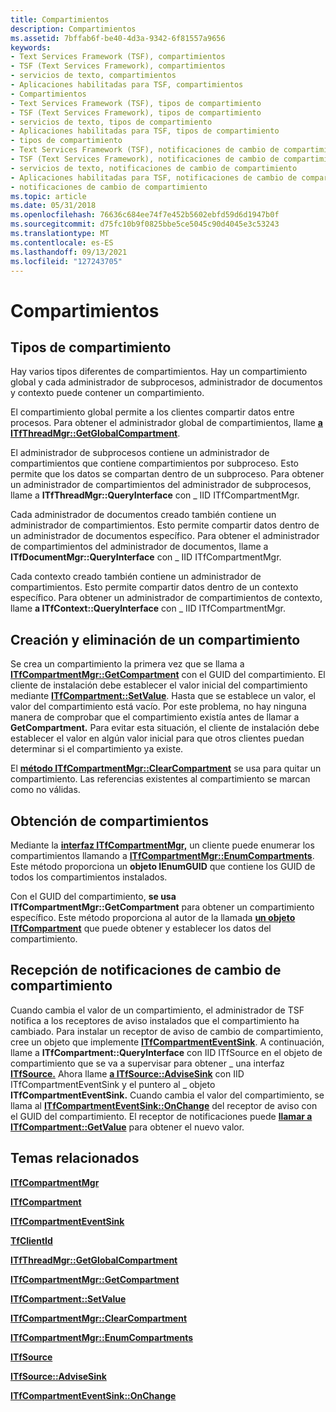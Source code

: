 ```yaml
---
title: Compartimientos
description: Compartimientos
ms.assetid: 7bffab6f-be40-4d3a-9342-6f81557a9656
keywords:
- Text Services Framework (TSF), compartimientos
- TSF (Text Services Framework), compartimientos
- servicios de texto, compartimientos
- Aplicaciones habilitadas para TSF, compartimientos
- Compartimientos
- Text Services Framework (TSF), tipos de compartimiento
- TSF (Text Services Framework), tipos de compartimiento
- servicios de texto, tipos de compartimiento
- Aplicaciones habilitadas para TSF, tipos de compartimiento
- tipos de compartimiento
- Text Services Framework (TSF), notificaciones de cambio de compartimiento
- TSF (Text Services Framework), notificaciones de cambio de compartimiento
- servicios de texto, notificaciones de cambio de compartimiento
- Aplicaciones habilitadas para TSF, notificaciones de cambio de compartimiento
- notificaciones de cambio de compartimiento
ms.topic: article
ms.date: 05/31/2018
ms.openlocfilehash: 76636c684ee74f7e452b5602ebfd59d6d1947b0f
ms.sourcegitcommit: d75fc10b9f0825bbe5ce5045c90d4045e3c53243
ms.translationtype: MT
ms.contentlocale: es-ES
ms.lasthandoff: 09/13/2021
ms.locfileid: "127243705"
---
```

# <a name="compartments"></a>Compartimientos

## <a name="compartment-types"></a>Tipos de compartimiento

Hay varios tipos diferentes de compartimientos. Hay un compartimiento global y cada administrador de subprocesos, administrador de documentos y contexto puede contener un compartimiento.

El compartimiento global permite a los clientes compartir datos entre procesos. Para obtener el administrador global de compartimientos, llame [**a ITfThreadMgr::GetGlobalCompartment**](/windows/desktop/api/Msctf/nf-msctf-itfthreadmgr-getglobalcompartment).

El administrador de subprocesos contiene un administrador de compartimientos que contiene compartimientos por subproceso. Esto permite que los datos se compartan dentro de un subproceso. Para obtener un administrador de compartimientos del administrador de subprocesos, llame a **ITfThreadMgr::QueryInterface** con \_ IID ITfCompartmentMgr.

Cada administrador de documentos creado también contiene un administrador de compartimientos. Esto permite compartir datos dentro de un administrador de documentos específico. Para obtener el administrador de compartimientos del administrador de documentos, llame a **ITfDocumentMgr::QueryInterface** con \_ IID ITfCompartmentMgr.

Cada contexto creado también contiene un administrador de compartimientos. Esto permite compartir datos dentro de un contexto específico. Para obtener un administrador de compartimientos de contexto, llame **a ITfContext::QueryInterface** con \_ IID ITfCompartmentMgr.

## <a name="creating-and-deleting-a-compartment"></a>Creación y eliminación de un compartimiento

Se crea un compartimiento la primera vez que se llama a [**ITfCompartmentMgr::GetCompartment**](/windows/desktop/api/Msctf/nf-msctf-itfcompartmentmgr-getcompartment) con el GUID del compartimiento. El cliente de instalación debe establecer el valor inicial del compartimiento mediante [**ITfCompartment::SetValue**](/windows/desktop/api/Msctf/nf-msctf-itfcompartment-setvalue). Hasta que se establece un valor, el valor del compartimiento está vacío. Por este problema, no hay ninguna manera de comprobar que el compartimiento existía antes de llamar a **GetCompartment.** Para evitar esta situación, el cliente de instalación debe establecer el valor en algún valor inicial para que otros clientes puedan determinar si el compartimiento ya existe.

El [**método ITfCompartmentMgr::ClearCompartment**](/windows/desktop/api/Msctf/nf-msctf-itfcompartmentmgr-clearcompartment) se usa para quitar un compartimiento. Las referencias existentes al compartimiento se marcan como no válidas.

## <a name="obtaining-compartments"></a>Obtención de compartimientos

Mediante la [**interfaz ITfCompartmentMgr,**](/windows/desktop/api/Msctf/nn-msctf-itfcompartmentmgr) un cliente puede enumerar los compartimientos llamando a [**ITfCompartmentMgr::EnumCompartments**](/windows/desktop/api/Msctf/nf-msctf-itfcompartmentmgr-enumcompartments). Este método proporciona un **objeto IEnumGUID** que contiene los GUID de todos los compartimientos instalados.

Con el GUID del compartimiento, **se usa ITfCompartmentMgr::GetCompartment** para obtener un compartimiento específico. Este método proporciona al autor de la llamada [**un objeto ITfCompartment**](/windows/desktop/api/Msctf/nn-msctf-itfcompartment) que puede obtener y establecer los datos del compartimiento.

## <a name="receiving-compartment-change-notifications"></a>Recepción de notificaciones de cambio de compartimiento

Cuando cambia el valor de un compartimiento, el administrador de TSF notifica a los receptores de aviso instalados que el compartimiento ha cambiado. Para instalar un receptor de aviso de cambio de compartimiento, cree un objeto que implemente [**ITfCompartmentEventSink**](/windows/desktop/api/Msctf/nn-msctf-itfcompartmenteventsink). A continuación, llame a **ITfCompartment::QueryInterface** con IID ITfSource en el objeto de compartimiento que se va a supervisar para obtener \_ una interfaz [**ITfSource.**](/windows/desktop/api/Msctf/nn-msctf-itfsource) Ahora llame [**a ITfSource::AdviseSink**](/windows/desktop/api/Msctf/nf-msctf-itfsource-advisesink) con IID ITfCompartmentEventSink y el puntero al \_ objeto **ITfCompartmentEventSink.** Cuando cambia el valor del compartimiento, se llama al [**ITfCompartmentEventSink::OnChange**](/windows/desktop/api/Msctf/nf-msctf-itfcompartmenteventsink-onchange) del receptor de aviso con el GUID del compartimiento. El receptor de notificaciones puede [**llamar a ITfCompartment::GetValue**](/windows/desktop/api/Msctf/nf-msctf-itfcompartment-getvalue) para obtener el nuevo valor.

## <a name="related-topics"></a>Temas relacionados

<dl> <dt>

[**ITfCompartmentMgr**](/windows/desktop/api/Msctf/nn-msctf-itfcompartmentmgr)
</dt> <dt>

[**ITfCompartment**](/windows/desktop/api/Msctf/nn-msctf-itfcompartment)
</dt> <dt>

[**ITfCompartmentEventSink**](/windows/desktop/api/Msctf/nn-msctf-itfcompartmenteventsink)
</dt> <dt>

[**TfClientId**](tfclientid.md)
</dt> <dt>

[**ITfThreadMgr::GetGlobalCompartment**](/windows/desktop/api/Msctf/nf-msctf-itfthreadmgr-getglobalcompartment)
</dt> <dt>

[**ITfCompartmentMgr::GetCompartment**](/windows/desktop/api/Msctf/nf-msctf-itfcompartmentmgr-getcompartment)
</dt> <dt>

[**ITfCompartment::SetValue**](/windows/desktop/api/Msctf/nf-msctf-itfcompartment-setvalue)
</dt> <dt>

[**ITfCompartmentMgr::ClearCompartment**](/windows/desktop/api/Msctf/nf-msctf-itfcompartmentmgr-clearcompartment)
</dt> <dt>

[**ITfCompartmentMgr::EnumCompartments**](/windows/desktop/api/Msctf/nf-msctf-itfcompartmentmgr-enumcompartments)
</dt> <dt>

[**ITfSource**](/windows/desktop/api/Msctf/nn-msctf-itfsource)
</dt> <dt>

[**ITfSource::AdviseSink**](/windows/desktop/api/Msctf/nf-msctf-itfsource-advisesink)
</dt> <dt>

[**ITfCompartmentEventSink::OnChange**](/windows/desktop/api/Msctf/nf-msctf-itfcompartmenteventsink-onchange)
</dt> </dl>

 

 




